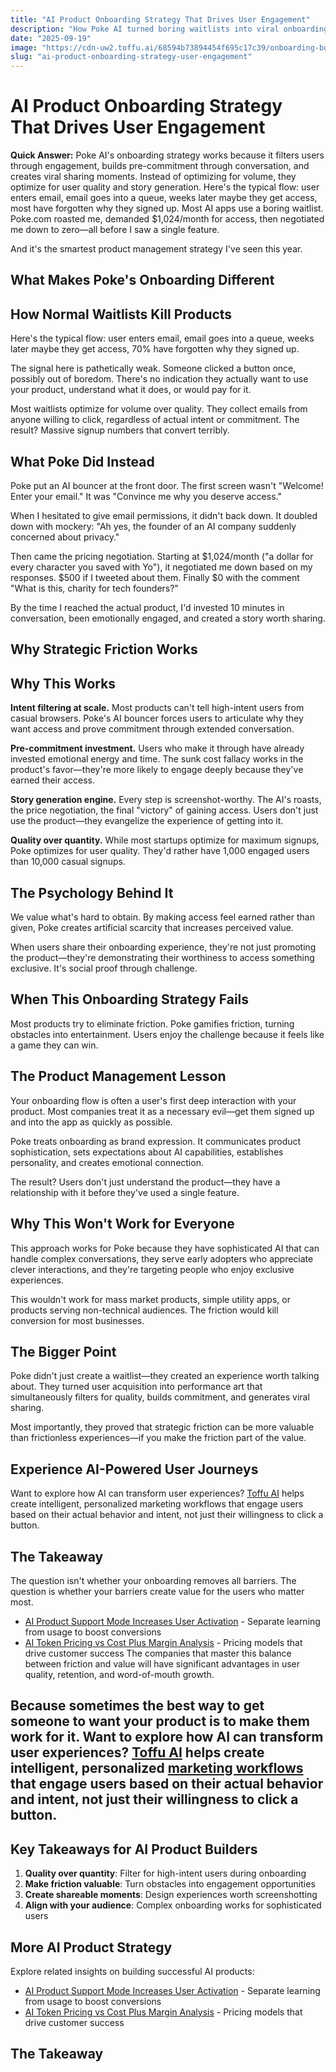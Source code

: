 ```yaml
---
title: "AI Product Onboarding Strategy That Drives User Engagement"
description: "How Poke AI turned boring waitlists into viral onboarding experiences. Product management lessons for AI companies on user filtering and engagement."
date: "2025-09-19"
image: "https://cdn-uw2.toffu.ai/68594b73894454f695c17c39/onboarding-bouncer-toffu.jpg"
slug: "ai-product-onboarding-strategy-user-engagement"
---
```


# AI Product Onboarding Strategy That Drives User Engagement

**Quick Answer:** Poke AI's onboarding strategy works because it filters users through engagement, builds pre-commitment through conversation, and creates viral sharing moments. Instead of optimizing for volume, they optimize for user quality and story generation.
Here's the typical flow: user enters email, email goes into a queue, weeks later maybe they get access, most have forgotten why they signed up.
Most AI apps use a boring waitlist. Poke.com roasted me, demanded $1,024/month for access, then negotiated me down to zero—all before I saw a single feature.

And it's the smartest product management strategy I've seen this year.
## What Makes Poke's Onboarding Different
## How Normal Waitlists Kill Products

Here's the typical flow: user enters email, email goes into a queue, weeks later maybe they get access, 70% have forgotten why they signed up.

The signal here is pathetically weak. Someone clicked a button once, possibly out of boredom. There's no indication they actually want to use your product, understand what it does, or would pay for it.

Most waitlists optimize for volume over quality. They collect emails from anyone willing to click, regardless of actual intent or commitment. The result? Massive signup numbers that convert terribly.

## What Poke Did Instead

Poke put an AI bouncer at the front door. The first screen wasn't "Welcome! Enter your email." It was "Convince me why you deserve access."

When I hesitated to give email permissions, it didn't back down. It doubled down with mockery: "Ah yes, the founder of an AI company suddenly concerned about privacy."

Then came the pricing negotiation. Starting at $1,024/month ("a dollar for every character you saved with Yo"), it negotiated me down based on my responses. $500 if I tweeted about them. Finally $0 with the comment "What is this, charity for tech founders?"

By the time I reached the actual product, I'd invested 10 minutes in conversation, been emotionally engaged, and created a story worth sharing.
## Why Strategic Friction Works
## Why This Works

**Intent filtering at scale.** Most products can't tell high-intent users from casual browsers. Poke's AI bouncer forces users to articulate why they want access and prove commitment through extended conversation.

**Pre-commitment investment.** Users who make it through have already invested emotional energy and time. The sunk cost fallacy works in the product's favor—they're more likely to engage deeply because they've earned their access.

**Story generation engine.** Every step is screenshot-worthy. The AI's roasts, the price negotiation, the final "victory" of gaining access. Users don't just use the product—they evangelize the experience of getting into it.

**Quality over quantity.** While most startups optimize for maximum signups, Poke optimizes for user quality. They'd rather have 1,000 engaged users than 10,000 casual signups.

## The Psychology Behind It

We value what's hard to obtain. By making access feel earned rather than given, Poke creates artificial scarcity that increases perceived value.

When users share their onboarding experience, they're not just promoting the product—they're demonstrating their worthiness to access something exclusive. It's social proof through challenge.
## When This Onboarding Strategy Fails
Most products try to eliminate friction. Poke gamifies friction, turning obstacles into entertainment. Users enjoy the challenge because it feels like a game they can win.

## The Product Management Lesson

Your onboarding flow is often a user's first deep interaction with your product. Most companies treat it as a necessary evil—get them signed up and into the app as quickly as possible.

Poke treats onboarding as brand expression. It communicates product sophistication, sets expectations about AI capabilities, establishes personality, and creates emotional connection.

The result? Users don't just understand the product—they have a relationship with it before they've used a single feature.

## Why This Won't Work for Everyone

This approach works for Poke because they have sophisticated AI that can handle complex conversations, they serve early adopters who appreciate clever interactions, and they're targeting people who enjoy exclusive experiences.

This wouldn't work for mass market products, simple utility apps, or products serving non-technical audiences. The friction would kill conversion for most businesses.

## The Bigger Point

Poke didn't just create a waitlist—they created an experience worth talking about. They turned user acquisition into performance art that simultaneously filters for quality, builds commitment, and generates viral sharing.

Most importantly, they proved that strategic friction can be more valuable than frictionless experiences—if you make the friction part of the value.

## Experience AI-Powered User Journeys

Want to explore how AI can transform user experiences? [Toffu AI](https://toffu.ai) helps create intelligent, personalized marketing workflows that engage users based on their actual behavior and intent, not just their willingness to click a button.

## The Takeaway

The question isn't whether your onboarding removes all barriers. The question is whether your barriers create value for the users who matter most.

- [AI Product Support Mode Increases User Activation](https://toffu.ai/blog/why-every-ai-product-needs-support-mode) - Separate learning from usage to boost conversions
- [AI Token Pricing vs Cost Plus Margin Analysis](https://toffu.ai/blog/why-i-ditched-token-pricing-for-cost-plus-margin) - Pricing models that drive customer success
The companies that master this balance between friction and value will have significant advantages in user quality, retention, and word-of-mouth growth.

Because sometimes the best way to get someone to want your product is to make them work for it.
Want to explore how AI can transform user experiences? [Toffu AI](https://toffu.ai) helps create intelligent, personalized [marketing workflows](https://toffu.ai/tools) that engage users based on their actual behavior and intent, not just their willingness to click a button.
---
## Key Takeaways for AI Product Builders

1. **Quality over quantity**: Filter for high-intent users during onboarding
2. **Make friction valuable**: Turn obstacles into engagement opportunities  
3. **Create shareable moments**: Design experiences worth screenshotting
4. **Align with your audience**: Complex onboarding works for sophisticated users

## More AI Product Strategy

Explore related insights on building successful AI products:
- [AI Product Support Mode Increases User Activation](https://toffu.ai/blog/ai-product-support-mode-user-activation) - Separate learning from usage to boost conversions
- [AI Token Pricing vs Cost Plus Margin Analysis](https://toffu.ai/blog/ai-token-pricing-vs-cost-plus-margin-analysis) - Pricing models that drive customer success


## The Takeaway
